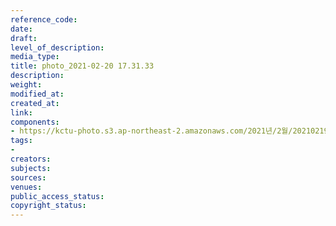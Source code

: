 ```yaml
---
reference_code: 
date: 
draft: 
level_of_description: 
media_type: 
title: photo_2021-02-20 17.31.33
description: 
weight: 
modified_at: 
created_at: 
link: 
components:
- https://kctu-photo.s3.ap-northeast-2.amazonaws.com/2021년/2월/20210219_백기완+선생+발인.영결식.하관/백승호/photo_2021-02-20+17.31.33.jpeg
tags:
- 
creators: 
subjects: 
sources: 
venues: 
public_access_status: 
copyright_status: 
---
```

